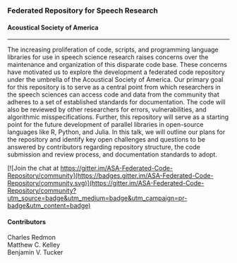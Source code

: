 ### Federated Repository for Speech Research
#### Acoustical Society of America

---

The increasing proliferation of code, scripts, and programming language libraries for use in speech science research raises concerns over the maintenance and organization of this disparate code base. These concerns have motivated us to explore the development a federated code repository under the umbrella of the Acoustical Society of America. Our primary goal for this repository is to serve as a central point from which researchers in the speech sciences can access code and data from the community that adheres to a set of established standards for documentation. The code will also be reviewed by other researchers for errors, vulnerabilities, and algorithmic misspecifications. Further, this repository will serve as a starting point for the future development of parallel libraries in open-source languages like R, Python, and Julia. In this talk, we will outline our plans for the repository and identify key open challenges and questions to be answered by contributors regarding repository structure, the code submission and review process, and documentation standards to adopt.

[![Join the chat at https://gitter.im/ASA-Federated-Code-Repository/community](https://badges.gitter.im/ASA-Federated-Code-Repository/community.svg)](https://gitter.im/ASA-Federated-Code-Repository/community?utm_source=badge&utm_medium=badge&utm_campaign=pr-badge&utm_content=badge)  

#### Contributors
Charles Redmon  
Matthew C. Kelley  
Benjamin V. Tucker  
